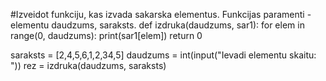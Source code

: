 #Izveidot funkciju, kas izvada sakarska elementus. Funkcijas paramenti - elementu daudzums, saraksts.
def izdruka(daudzums, sar1):
  for elem in range(0, daudzums):
    print(sar1[elem])
  return 0

saraksts = [2,4,5,6,1,2,34,5]
daudzums = int(input("Ievadi elementu skaitu: "))
rez = izdruka(daudzums, saraksts) 
